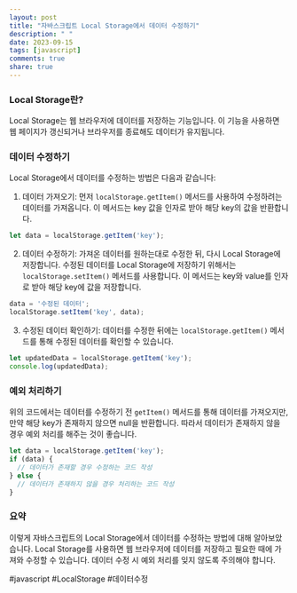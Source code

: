```yaml
---
layout: post
title: "자바스크립트 Local Storage에서 데이터 수정하기"
description: " "
date: 2023-09-15
tags: [javascript]
comments: true
share: true
---
```


### Local Storage란?
Local Storage는 웹 브라우저에 데이터를 저장하는 기능입니다. 이 기능을 사용하면 웹 페이지가 갱신되거나 브라우저를 종료해도 데이터가 유지됩니다.

### 데이터 수정하기
Local Storage에서 데이터를 수정하는 방법은 다음과 같습니다:

1. 데이터 가져오기: 먼저 `localStorage.getItem()` 메서드를 사용하여 수정하려는 데이터를 가져옵니다. 이 메서드는 key 값을 인자로 받아 해당 key의 값을 반환합니다.

```javascript
let data = localStorage.getItem('key');
```

2. 데이터 수정하기: 가져온 데이터를 원하는대로 수정한 뒤, 다시 Local Storage에 저장합니다. 수정된 데이터를 Local Storage에 저장하기 위해서는 `localStorage.setItem()` 메서드를 사용합니다. 이 메서드는 key와 value를 인자로 받아 해당 key에 값을 저장합니다.

```javascript
data = '수정된 데이터';
localStorage.setItem('key', data);
```

3. 수정된 데이터 확인하기: 데이터를 수정한 뒤에는 `localStorage.getItem()` 메서드를 통해 수정된 데이터를 확인할 수 있습니다.

```javascript
let updatedData = localStorage.getItem('key');
console.log(updatedData);
```

### 예외 처리하기
위의 코드에서는 데이터를 수정하기 전 `getItem()` 메서드를 통해 데이터를 가져오지만, 만약 해당 key가 존재하지 않으면 null을 반환합니다. 따라서 데이터가 존재하지 않을 경우 예외 처리를 해주는 것이 좋습니다.

```javascript
let data = localStorage.getItem('key');
if (data) {
  // 데이터가 존재할 경우 수정하는 코드 작성
} else {
  // 데이터가 존재하지 않을 경우 처리하는 코드 작성
}
```

### 요약
이렇게 자바스크립트의 Local Storage에서 데이터를 수정하는 방법에 대해 알아보았습니다. Local Storage를 사용하면 웹 브라우저에 데이터를 저장하고 필요한 때에 가져와 수정할 수 있습니다. 데이터 수정 시 예외 처리를 잊지 않도록 주의해야 합니다.

#javascript #LocalStorage #데이터수정